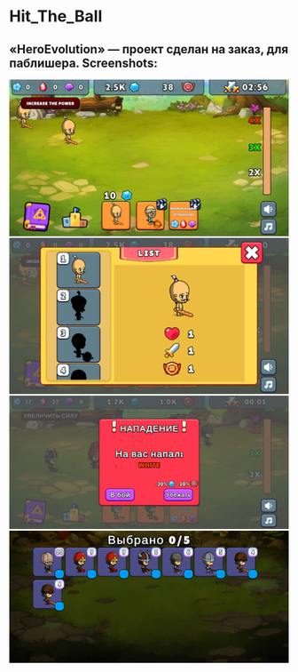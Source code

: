 # Hit_The_Ball
«HeroEvolution» — проект сделан на заказ, для паблишера.
Screenshots:
-------------------------
![Alt text](/Screenshots/Screenshot1.png?raw=true "GamePlay")
![Alt text](/Screenshots/Screenshot2.png?raw=true "GamePlay")
![Alt text](/Screenshots/Screenshot3.png?raw=true "GamePlay")
![Alt text](/Screenshots/Screenshot4.png?raw=true "GamePlay")
